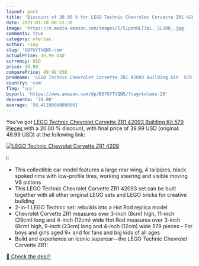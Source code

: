 ```yaml
---
layout: post
title: 'Discount of 20.00 % for LEGO Technic Chevrolet Corvette ZR1 4209'
date: 2021-01-18 00:51:38
image: 'https://m.media-amazon.com/images/I/51pmhULl3pL._SL200_.jpg'
comments: true
category: ofertas
author: ring
slug: 'B07GYTVQN5-com'
actualPrice: 39.99 USD
currency: USD
price: 39.99
comparePrice: 49.99 USD
prodname: 'LEGO Technic Chevrolet Corvette ZR1 42093 Building Kit  579 Pieces '
country: 'com'
flag: '🇺🇸'
buyurl: 'https://www.amazon.com/dp/B07GYTVQN5/?tag=tolees-20'
descuento: '20.00'
average: '50.41100000000001'
---
```


You've got [LEGO Technic Chevrolet Corvette ZR1 42093 Building Kit  579 Pieces ](https://www.amazon.com/dp/B07GYTVQN5/?tag=tolees-20) with a  20.00 % discount, with final price of 39.99 USD (original: 49.99 USD) at the following link:

[![LEGO Technic Chevrolet Corvette ZR1 4209](https://m.media-amazon.com/images/I/51pmhULl3pL._SL200_.jpg)](https://www.amazon.com/dp/B07GYTVQN5/?tag=tolees-20)

ℹ️:

- This collectible car model features a large rear wing, 4 tailpipes, black spoked rims with low-profile tires, working steering and visible moving V8 pistons
- This LEGO Technic Chevrolet Corvette ZR1 42093 set can be built together with all other original LEGO sets and LEGO bricks for creative building
- 2-in-1 LEGO Technic set: rebuilds into a Hot Rod replica model
- Chevrolet Corvette ZR1 measures over 3-inch (8cm) high, 11-inch (29cm) long and 4-inch (12cm) wide Hot Rod measures over 3-inch (8cm) high, 9-inch (23cm) long and 4-inch (12cm) wide 579 pieces – For boys and girls aged 9+ and for fans and big kids of all ages
- Build and experience an iconic supercar—the LEGO Technic Chevrolet Corvette ZR1!

[🛒 Check the deal!!](https://www.amazon.com/dp/B07GYTVQN5/?tag=tolees-20)
